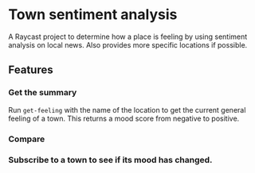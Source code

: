 # Town sentiment analysis

A Raycast project to determine how a place is feeling by using sentiment analysis on local news. Also provides more specific locations if possible.

## Features

### Get the summary

Run `get-feeling` with the name of the location to get the current general feeling of a town. This returns a mood score from negative to positive.

### Compare 

### Subscribe to a town to see if its mood has changed.